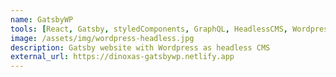 ```yaml
---
name: GatsbyWP
tools: [React, Gatsby, styledComponents, GraphQL, HeadlessCMS, Wordpress]
image: /assets/img/wordpress-headless.jpg
description: Gatsby website with Wordpress as headless CMS
external_url: https://dinoxas-gatsbywp.netlify.app
---
```

